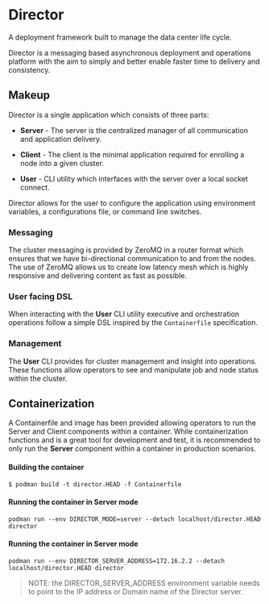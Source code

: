 # Director

A deployment framework built to manage the data center life cycle.

Director is a messaging based asynchronous deployment and operations platform
with the aim to simply and better enable faster time to delivery and
consistency.

## Makeup

Director is a single application which consists of three parts:

* **Server** - The server is the centralized manager of all communication and
  application delivery.

* **Client** - The client is the minimal application required for enrolling a
  node into a given cluster.

* **User** - CLI utility which interfaces with the server over a local socket
  connect.


Director allows for the user to configure the application using environment
variables, a configurations file, or command line switches.

### Messaging

The cluster messaging is provided by ZeroMQ in a router format which ensures
that we have bi-directional communication to and from the nodes. The use of
ZeroMQ allows us to create low latency mesh which is highly responsive and
delivering content as fast as possible.

### User facing DSL

When interacting with the **User** CLI utility executive and orchestration
operations follow a simple DSL inspired by the `Containerfile` specification.

### Management

The **User** CLI provides for cluster management and insight into operations.
These functions allow operators to see and manipulate job and node status within
the cluster.

## Containerization

A Containerfile and image has been provided allowing operators to run the
Server and Client components within a container. While containerization
functions and is a great tool for development and test, it is recommended
to only run the **Server** component within a container in production scenarios.

#### Building the container

``` shell
$ podman build -t director.HEAD -f Containerfile
```

#### Running the container in Server mode

``` shell
podman run --env DIRECTOR_MODE=server --detach localhost/director.HEAD director
```

#### Running the container in Server mode

``` shell
podman run --env DIRECTOR_SERVER_ADDRESS=172.16.2.2 --detach localhost/director.HEAD director
```

> NOTE: the DIRECTOR_SERVER_ADDRESS environment variable needs to point to the
  IP address or Domain name of the Director server.
